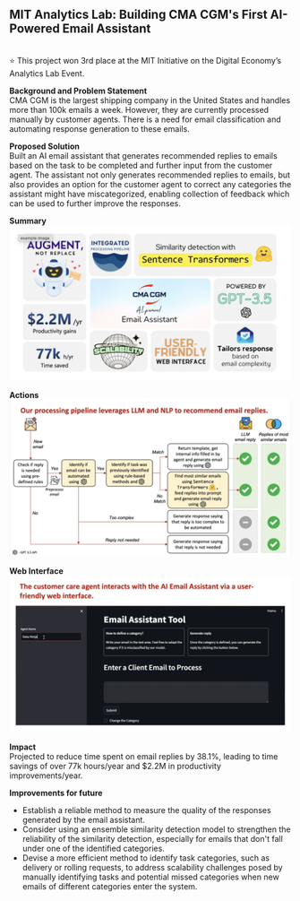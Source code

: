 ## **MIT Analytics Lab: Building CMA CGM's First AI-Powered Email Assistant**
<br>
⭐ This project won 3rd place at the MIT Initiative on the Digital Economy’s Analytics Lab Event.<br>

**Background and Problem Statement** <br>
CMA CGM is the largest shipping company in the United States and handles more than 100k emails a week. However, they are currently processed manually by customer agents. There is a need for email classification and automating response generation to these emails.

**Proposed Solution**  
Built an AI email assistant that generates recommended replies to emails based on the task to be completed and further input from the customer agent. The assistant not only generates recommended replies to emails, but also provides an option for the customer agent to correct any categories the assistant might have miscategorized, enabling collection of feedback which can be used to further improve the responses.


**Summary**
![Profile Picture](pictures/summary.jpg)

**Actions**  
![Profile Picture](pictures/alab_processing_pipeline.jpg)


**Web Interface**
![Profile Picture](pictures/alab_interface.jpg)  


**Impact**  
Projected to reduce time spent on email replies by 38.1%, leading to time savings of over 77k hours/year and $2.2M in productivity improvements/year.

**Improvements for future**
- Establish a reliable method to measure the quality of the responses generated by the email assistant. <br>
- Consider using an ensemble similarity detection model to strengthen the reliability of the similarity detection, especially for emails that don't fall under one of the identified categories. <br>
- Devise a more efficient method to identify task categories, such as delivery or rolling requests, to address scalability challenges posed by manually identifying tasks and potential missed categories when new emails of different categories enter the system. <br><br>
